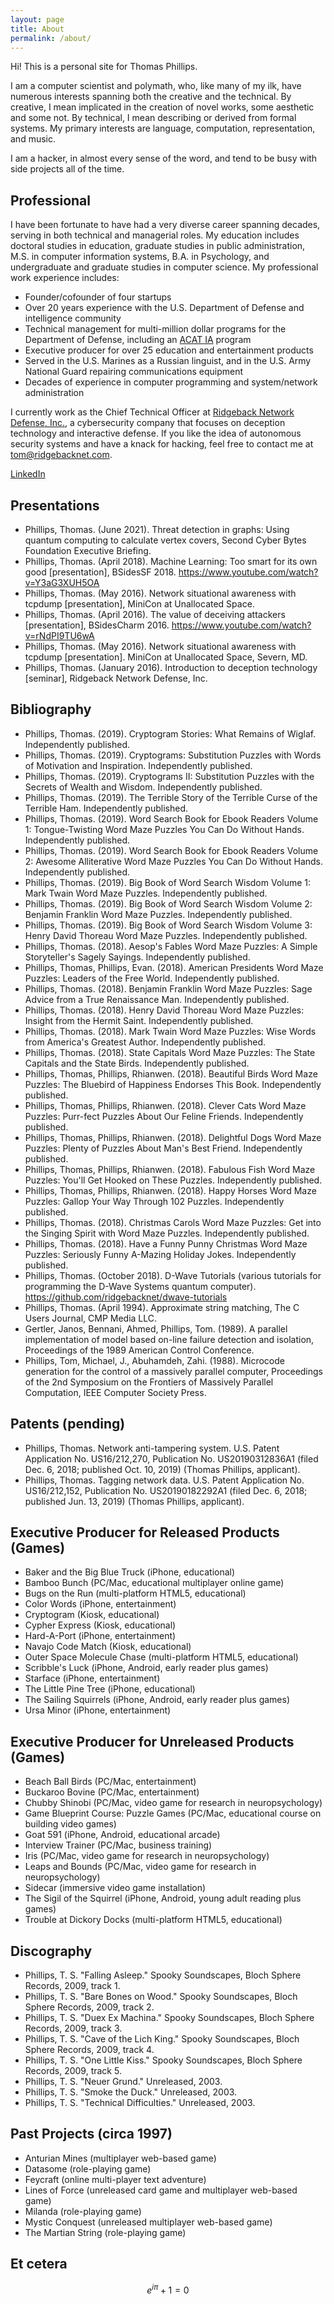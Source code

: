 ```yaml
---
layout: page
title: About
permalink: /about/
---
```


Hi! This is a personal site for Thomas Phillips.

I am a computer scientist and polymath, who, like many of my ilk, have numerous interests spanning both the creative and the technical.
By creative, I mean implicated in the creation of novel works, some aesthetic and some not.
By technical, I mean describing or derived from formal systems.
My primary interests are language, computation, representation, and music.

I am a hacker, in almost every sense of the word, and tend to be busy with side projects all of the time.

## Professional

I have been fortunate to have had a very diverse career spanning decades, serving in both technical and managerial roles.
My education includes doctoral studies in education, graduate studies in public administration, M.S. in computer information systems, B.A. in Psychology, and undergraduate and graduate studies in computer science.
My professional work experience includes:

- Founder/cofounder of four startups
- Over 20 years experience with the U.S. Department of Defense and intelligence community
- Technical management for multi-million dollar programs for the Department of Defense, including an <a href="https://aida.mitre.org/acat/">ACAT IA</a> program
- Executive producer for over 25 education and entertainment products
- Served in the U.S. Marines as a Russian linguist, and in the U.S. Army National Guard repairing communications equipment
- Decades of experience in computer programming and system/network administration

I currently work as the Chief Technical Officer at <a href="http://www.ridgebacknet.com">Ridgeback Network Defense, Inc.</a>, a cybersecurity company that focuses on deception technology and interactive defense. If you like the idea of autonomous security systems and have a knack for hacking, feel free to contact me at tom@ridgebacknet.com.

[LinkedIn](https://www.linkedin.com/in/thomas-phillips-5a25a74/)

## Presentations

- Phillips, Thomas. (June 2021). Threat detection in graphs: Using quantum computing to calculate vertex covers, Second Cyber Bytes Foundation Executive Briefing.
- Phillips, Thomas. (April 2018). Machine Learning: Too smart for its own good [presentation], BSidesSF 2018. https://www.youtube.com/watch?v=Y3aG3XUH5OA
- Phillips, Thomas. (May 2016). Network situational awareness with tcpdump [presentation], MiniCon at Unallocated Space.
- Phillips, Thomas. (April 2016). The value of deceiving attackers [presentation], BSidesCharm 2016. https://www.youtube.com/watch?v=rNdPI9TU6wA
- Phillips, Thomas. (May 2016). Network situational awareness with tcpdump [presentation]. MiniCon at Unallocated Space, Severn, MD.
- Phillips, Thomas. (January 2016). Introduction to deception technology [seminar], Ridgeback Network Defense, Inc.

## Bibliography

- Phillips, Thomas. (2019). Cryptogram Stories: What Remains of Wiglaf. Independently published.
- Phillips, Thomas. (2019). Cryptograms: Substitution Puzzles with Words of Motivation and Inspiration. Independently published.
- Phillips, Thomas. (2019). Cryptograms II: Substitution Puzzles with the Secrets of Wealth and Wisdom. Independently published.
- Phillips, Thomas. (2019). The Terrible Story of the Terrible Curse of the Terrible Ham. Independently published.
- Phillips, Thomas. (2019). Word Search Book for Ebook Readers Volume 1: Tongue-Twisting Word Maze Puzzles You Can Do Without Hands. Independently published.
- Phillips, Thomas. (2019). Word Search Book for Ebook Readers Volume 2: Awesome Alliterative Word Maze Puzzles You Can Do Without Hands. Independently published.
- Phillips, Thomas. (2019). Big Book of Word Search Wisdom Volume 1: Mark Twain Word Maze Puzzles. Independently published.
- Phillips, Thomas. (2019). Big Book of Word Search Wisdom Volume 2: Benjamin Franklin Word Maze Puzzles. Independently published.
- Phillips, Thomas. (2019). Big Book of Word Search Wisdom Volume 3: Henry David Thoreau Word Maze Puzzles. Independently published.
- Phillips, Thomas. (2018). Aesop's Fables Word Maze Puzzles: A Simple Storyteller's Sagely Sayings. Independently published.
- Phillips, Thomas, Phillips, Evan. (2018). American Presidents Word Maze Puzzles: Leaders of the Free World. Independently published.
- Phillips, Thomas. (2018). Benjamin Franklin Word Maze Puzzles: Sage Advice from a True Renaissance Man. Independently published.
- Phillips, Thomas. (2018). Henry David Thoreau Word Maze Puzzles: Insight from the Hermit Saint. Independently published.
- Phillips, Thomas. (2018). Mark Twain Word Maze Puzzles: Wise Words from America's Greatest Author. Independently published.
- Phillips, Thomas. (2018). State Capitals Word Maze Puzzles: The State Capitals and the State Birds. Independently published.
- Phillips, Thomas, Phillips, Rhianwen. (2018). Beautiful Birds Word Maze Puzzles: The Bluebird of Happiness Endorses This Book. Independently published.
- Phillips, Thomas, Phillips, Rhianwen. (2018). Clever Cats Word Maze Puzzles: Purr-fect Puzzles About Our Feline Friends. Independently published.
- Phillips, Thomas, Phillips, Rhianwen. (2018). Delightful Dogs Word Maze Puzzles: Plenty of Puzzles About Man's Best Friend. Independently published.
- Phillips, Thomas, Phillips, Rhianwen. (2018). Fabulous Fish Word Maze Puzzles: You'll Get Hooked on These Puzzles. Independently published.
- Phillips, Thomas, Phillips, Rhianwen. (2018). Happy Horses Word Maze Puzzles: Gallop Your Way Through 102 Puzzles. Independently published.
- Phillips, Thomas. (2018). Christmas Carols Word Maze Puzzles: Get into the Singing Spirit with Word Maze Puzzles. Independently published.
- Phillips, Thomas. (2018). Have a Funny Punny Christmas Word Maze Puzzles: Seriously Funny A-Mazing Holiday Jokes. Independently published. 
- Phillips, Thomas. (October 2018). D-Wave Tutorials (various tutorials for programming the D-Wave Systems quantum computer). https://github.com/ridgebacknet/dwave-tutorials
- Phillips, Thomas. (April 1994). Approximate string matching, The C Users Journal, CMP Media LLC.
- Gertler, Janos, Bennani, Ahmed, Phillips, Tom. (1989). A parallel implementation of model based on-line failure detection and isolation, Proceedings of the 1989 American Control Conference.
- Phillips, Tom, Michael, J., Abuhamdeh, Zahi. (1988). Microcode generation for the control of a massively parallel computer, Proceedings of the 2nd Symposium on the Frontiers of Massively Parallel Computation, IEEE Computer Society Press.

## Patents (pending)

- Phillips, Thomas. Network anti-tampering system. U.S. Patent Application No. US16/212,270, Publication No. US20190312836A1 (filed Dec. 6, 2018; published Oct. 10, 2019) (Thomas Phillips, applicant).
- Phillips, Thomas. Tagging network data. U.S. Patent Application No. US16/212,152, Publication No. US20190182292A1 (filed Dec. 6, 2018; published Jun. 13, 2019) (Thomas Phillips, applicant).

## Executive Producer for Released Products (Games)

- Baker and the Big Blue Truck (iPhone, educational)
- Bamboo Bunch (PC/Mac, educational multiplayer online game)
- Bugs on the Run (multi-platform HTML5, educational)
- Color Words (iPhone, entertainment)
- Cryptogram (Kiosk, educational)
- Cypher Express (Kiosk, educational)
- Hard-A-Port (iPhone, entertainment)
- Navajo Code Match (Kiosk, educational)
- Outer Space Molecule Chase (multi-platform HTML5, educational)
- Scribble's Luck (iPhone, Android, early reader plus games)
- Starface (iPhone, entertainment)
- The Little Pine Tree (iPhone, educational)
- The Sailing Squirrels (iPhone, Android, early reader plus games)
- Ursa Minor (iPhone, entertainment)

## Executive Producer for Unreleased Products (Games)

- Beach Ball Birds (PC/Mac, entertainment)
- Buckaroo Bovine (PC/Mac, entertainment)
- Chubby Shinobi (PC/Mac, video game for research in neuropsychology)
- Game Blueprint Course: Puzzle Games (PC/Mac, educational course on building video games)
- Goat 591 (iPhone, Android, educational arcade)
- Interview Trainer (PC/Mac, business training)
- Iris (PC/Mac, video game for research in neuropsychology)
- Leaps and Bounds (PC/Mac, video game for research in neuropsychology)
- Sidecar (immersive video game installation)
- The Sigil of the Squirrel (iPhone, Android, young adult reading plus games)
- Trouble at Dickory Docks (multi-platform HTML5, educational)

## Discography

- Phillips, T. S. "Falling Asleep." Spooky Soundscapes, Bloch Sphere Records, 2009, track 1.
- Phillips, T. S. "Bare Bones on Wood." Spooky Soundscapes, Bloch Sphere Records, 2009, track 2.
- Phillips, T. S. "Duex Ex Machina." Spooky Soundscapes, Bloch Sphere Records, 2009, track 3.
- Phillips, T. S. "Cave of the Lich King." Spooky Soundscapes, Bloch Sphere Records, 2009, track 4.
- Phillips, T. S. "One Little Kiss." Spooky Soundscapes, Bloch Sphere Records, 2009, track 5.
- Phillips, T. S. "Neuer Grund." Unreleased, 2003.
- Phillips, T. S. "Smoke the Duck." Unreleased, 2003.
- Phillips, T. S. "Technical Difficulties." Unreleased, 2003.

## Past Projects (circa 1997)

- Anturian Mines (multiplayer web-based game)
- Datasome (role-playing game)
- Feycraft (online multi-player text adventure)
- Lines of Force (unreleased card game and multiplayer web-based game)
- Milanda (role-playing game)
- Mystic Conquest (unreleased multiplayer web-based game)
- The Martian String (role-playing game)

## Et cetera

$$ e^{i\pi}+1=0 $$
